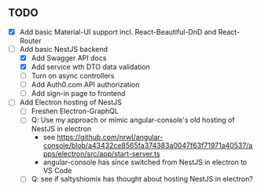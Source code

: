 ## TODO 
- [X] Add basic Material-UI support incl. React-Beautiful-DnD and React-Router
- [ ] Add basic NestJS backend
    - [X] Add Swagger API docs
    - [X] Add service wth DTO data validation
    - [ ] Turn on async controllers
    - [ ] Add Auth0.com API authorization
    - [ ] Add sign-in page to frontend
- [ ] Add Electron hosting of NestJS
    - [ ] Freshen Electron-GraphQL
    - [ ] Q: Use my approach or mimic angular-console's old hosting of NestJS in electron
        - see https://github.com/nrwl/angular-console/blob/a43432ce8565fa374383a0047f63f71971a40537/apps/electron/src/app/start-server.ts
        - angular-console has since switched from NestJS in electron to VS Code
	- [ ] Q: see if saltyshiomix has thought about hosting NestJS in electron?

